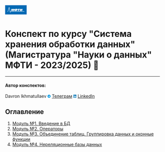 # <img src='./static/img/mipt-icon.png' width="70" height="30"> 

# Конспект по курсу "Система хранения обработки данных" (Магистратура "Науки о данных" МФТИ - 2023/2025) :blue_book:  
---

#### Автор конспектов:
Davron Ikhmatullaev <img src='./static/img/tg.png' width="10" height="10"> [Телеграм](https://t.me/ihmatullaev) <img src='./static/img/linkedin.png' width="10" height="10"> [LinkedIn](https://www.linkedin.com/in/davron-ikhmatullaev/)


## Оглавление
1. [Модуль №1. Введение в БД](Module1)
2. [Модуль №2. Операторы](Module2)
3. [Модуль №3. Объединение таблиц. Группировка данных и оконные функции](Module3)
3. [Модуль №4. Нереляционные базы данных](Module4)


